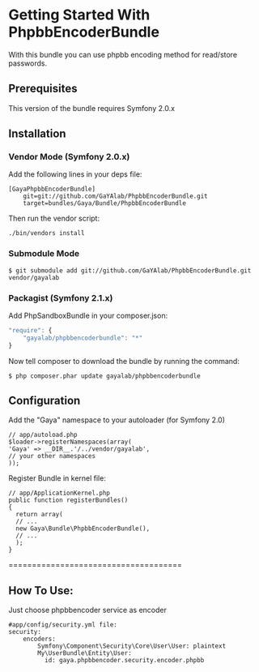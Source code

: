 Getting Started With PhpbbEncoderBundle
=====================================

With this bundle you can use phpbb encoding method for read/store passwords.

## Prerequisites

This version of the bundle requires Symfony 2.0.x


## Installation


### Vendor Mode (Symfony 2.0.x)

Add the following lines in your deps file:

```
[GayaPhpbbEncoderBundle]
    git=git://github.com/GaYAlab/PhpbbEncoderBundle.git
    target=bundles/Gaya/Bundle/PhpbbEncoderBundle

```

Then run the vendor script:

```./bin/vendors install```

### Submodule Mode

```$ git submodule add git://github.com/GaYAlab/PhpbbEncoderBundle.git vendor/gayalab```

### Packagist (Symfony 2.1.x)

Add PhpSandboxBundle in your composer.json:

```js
"require": {
	"gayalab/phpbbencoderbundle": "*"
}
```

Now tell composer to download the bundle by running the command:

```
$ php composer.phar update gayalab/phpbbencoderbundle
```


## Configuration

Add the "Gaya" namespace to your autoloader (for Symfony 2.0)

```
// app/autoload.php
$loader->registerNamespaces(array(
'Gaya' => __DIR__.'/../vendor/gayalab',
// your other namespaces
));
```

Register Bundle in kernel file:

```
// app/ApplicationKernel.php
public function registerBundles()
{
  return array(
  // ...
  new Gaya\Bundle\PhpbbEncoderBundle(),
  // ...
  );
}
```

=====================================


## How To Use:

Just choose phpbbencoder service as encoder

```
#app/config/security.yml file:
security:
    encoders:
        Symfony\Component\Security\Core\User\User: plaintext
        My\UserBundle\Entity\User:
          id: gaya.phpbbencoder.security.encoder.phpbb
```
